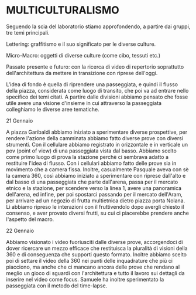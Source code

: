# **MULTICULTURALISMO** 
Seguendo la scia del laboratorio stiamo approfondendo, a partire dai gruppi, tre temi principali. 
 
Lettering: graffitismo e il suo significato per le diverse culture.
 
Micro-Macro: oggetti di diverse culture (come cibo, tessuti etc.)
 
Passato presente e futuro: con la ricerca di video di repertorio soprattutto dell'architettura da mettere in transizione con riprese dell'oggi.
 
L'idea di fondo è quella di riprendere una passeggiata, e quindi il flusso della piazza, considerata come luogo di transito, che poi va ad entrare nello specifico dei temi citati. 
A partire dalle divisioni abbiamo pensato che fosse utile avere una visione d'insieme in cui attraverso la passeggiata colleghiamo le diverse aree tematiche. 

21 Gennaio
 
A piazza Garibaldi abbiamo iniziato a sperimentare diverse prospettive, per rendere l'azione della camminata abbiamo fatto diverse prove con diversi strumenti. Con il cellulare abbiamo registrato in orizzontale e in verticale un pov (point of view) di una passeggiata vista dal basso. Abbiamo scelto come primo luogo di prova la stazione perchè ci sembrava adatto a restituire l'idea di flusso. Con i cellulari abbiamo fatto delle prove sia in movimento che a camera fissa. Inoltre, casualmente Pasquale aveva con sè la camera 360, così abbiamo iniziato a sperimentare con riprese dall'alto e dal basso di una passeggiata che parte dall'arena, passa per il mercato etnico e la stazione, per scendere verso la linea 1, avere una panoramica dell'arena, ed infine, per poi spostarci passando per il mercato dell'Aram, per arrivare ad un negozio di frutta multietnica dietro piazza porta Nolana. Lì abbiamo ripreso le interazioni con il fruttivendolo dopo avergli chiesto il consenso, e aver provato diversi frutti, su cui ci piacerebbe prendere anche l'aspetto del macro. 

22 Gennaio
 
Abbiamo visionato i video fuoriusciti dalle diverse prove, accorgendoci di dover ricercare un mezzo efficace che restituisca la pluralità di visioni della 360 e di conseguenza che supporti questo formato. Inoltre abbiamo scelto poi di settare il video della 360 nei punti delle inquadrature che più ci piacciono, ma anche che ci mancano ancora delle prove che rendano al meglio un gioco di sguardi con l'architettura e tutto il lavoro sui dettagli da inserire nel video come focus. Samuele ha inoltre sperimentato la passeggiata con il metodo del time-lapse.